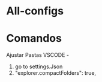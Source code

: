 # All-configs

# Comandos

Ajustar Pastas VSCODE - 

1. go to settings.Json
2. "explorer.compactFolders": true,
